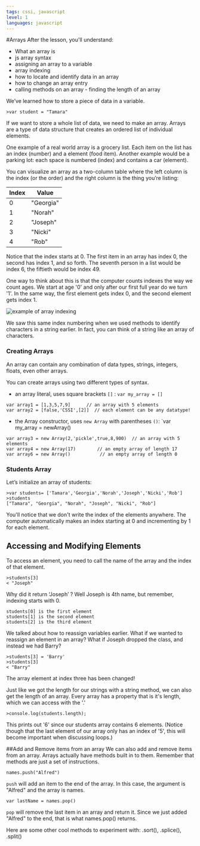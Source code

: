 ```yaml
---
tags: cssi, javascript
level: 1
languages: javascript
---
```

#Arrays
After the lesson, you'll understand:
+ What an array is
+ js array syntax
+ assigning an array to a variable
+ array indexing
+ how to locate and identify data in an array
+ how to change an array entry
+ calling methods on an array - finding the length of an array

We’ve learned how to store a piece of data in a variable.

```
>var student = "Tamara"
```

If we want to store a whole list of data, we need to make an array. Arrays are a type of data structure that creates an ordered list of individual elements.

One example of a real world array is a grocery list. Each item on the list has an index (number) and a element (food item). Another example would be a parking lot: each space is numbered (index) and contains a car (element).

You can visualize an array as a two-column table where the left column is the index (or the order) and the right column is the thing you’re listing:

| Index | Value     |
|-------|-----------|
| 0     | "Georgia" |
| 1     | "Norah"   |
| 2     | "Joseph"  |
| 3     | "Nicki"   |
| 4     | "Rob"     |

Notice that the index starts at 0. The first item in an array has index 0, the second has index 1, and so forth. The seventh person in a list would be index 6, the fiftieth would be index 49.

One way to think about this is that the computer counts indexes the way we count ages. We start at age '0' and only after our first full year do we turn '1'. In the same way, the first element gets index 0, and the second element gets index 1.

![example of array indexing](https://newcircle.com/static/bookshelf/ruby_tutorial/array_indexing.png)

We saw this same index numbering when we used methods to identify characters in a string earlier. In fact, you can think of a string like an array of characters.

### Creating Arrays
An array can contain any combination of data types, strings, integers, floats, even other arrays.

You can create arrays using two different types of syntax.
* an array literal, uses square brackets `[]` : `var my_array = []`
```
var array1 = [1,3,5,7,9]      // an array with 5 elements
var array2 = [false,'CSSI',[2]]  // each element can be any datatype!
```

* the Array constructor, uses `new Array` with parentheses `()`: `var my_array = newArray()

```
var array3 = new Array(2,'pickle',true,8,900)  // an array with 5 elements
var array4 = new Array(17)        // an empty array of length 17
var array6 = new Array()           // an empty array of length 0
```

### Students Array
Let’s initialize an array of students:
```
>var students= ['Tamara','Georgia','Norah','Joseph','Nicki','Rob']
>students
["Tamara", "Georgia", "Norah", "Joseph", "Nicki", "Rob"]
```

You'll notice that we don't write the index of the elements anywhere. The computer automatically makes an index starting at 0 and incrementing by 1 for each element.

## Accessing and Modifying Elements
To access an element, you need to call the name of the array and the index of that element.
```
>students[3]
< "Joseph"
```
Why did it return ‘Joseph’ ? Well Joseph is 4th name, but remember, indexing starts with 0. 

```
students[0] is the first element
students[1] is the second element
students[2] is the third element
```

We talked about how to reassign variables earlier. What if we wanted to reassign an element in an array? What if Joseph dropped the class, and instead we had Barry?
```
>students[3] = 'Barry'
>students[3]
< "Barry"
```
The array element at index three has been changed!

Just like we got the length for our strings with a string method, we can also get the length of an array. Every array has a property that is it's length, which we can access with the '.'
```
>console.log(students.length);
```
This prints out '6' since our students array contains 6 elements. (Notice though that the last element of our array only has an index of '5', this will become important when discussing loops.)

##Add and Remove items from an array
We can also add and remove items from an array. Arrays actually have methods built in to them. Remember that methods are just a set of instructions.
```
names.push("Alfred")
```
`push` will add an item to the end of the array. In this case, the argument is "Alfred" and the array is names.

```
var lastName = names.pop()
```
`pop` will remove the last item in an array and return it. Since we just added "Alfred" to the end, that is what names.pop() returns.

Here are some other cool methods to experiment with: .sort(), .splice(), .split()
